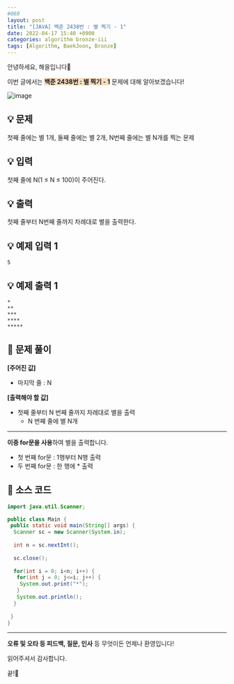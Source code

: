 ```yaml
---
#060
layout: post
title: "[JAVA] 백준 2438번 : 별 찍기 - 1"
date: 2022-04-17 15:40 +0900
categories: algorithm bronze-iii
tags: [Algorithm, BaekJoon, Bronze]
---
```


안녕하세요, 해을입니다🦖

이번 글에서는 <span style="background-color:#f7ddbe">**백준 2438번 : 별 찍기 - 1**</span> 문제에 대해 알아보겠습니다!

![image](https://user-images.githubusercontent.com/39720852/169760477-24d507a5-41ec-477b-99e0-5b1cc8e15836.png)

## 💡 문제

첫째 줄에는 별 1개, 둘째 줄에는 별 2개, N번째 줄에는 별 N개를 찍는 문제

## 💡 입력

첫째 줄에 N(1 ≤ N ≤ 100)이 주어진다.

## 💡 출력

첫째 줄부터 N번째 줄까지 차례대로 별을 출력한다.

## 💡 예제 입력 1

```
5
```

## 💡 예제 출력 1

```
*
**
***
****
*****
```

## 🚩 문제 풀이

**[주어진 값]**

* 마지막 줄 : N

**[출력해야 할 값]**

* 첫째 줄부터 N 번째 줄까지 차례대로 별을 출력
  * N 번째 줄에 별 N개

---

**이중 for문을 사용**하여 별을 출력합니다.

* 첫 번째 for문 : 1행부터 N행 출력
* 두 번째 for문 : 한 행에 * 출력

## 🚩 소스 코드

``` java
import java.util.Scanner;

public class Main {
 public static void main(String[] args) {  
  Scanner sc = new Scanner(System.in);
  
  int n = sc.nextInt();
  
  sc.close();
  
  for(int i = 0; i<n; i++) {
   for(int j = 0; j<=i; j++) {
    System.out.print("*");
   }
   System.out.println();
  }
  
 }
}
```

---

**오류 및 오타 등 피드백, 질문, 인사** 등 무엇이든 언제나 환영입니다!

읽어주셔서 감사합니다.

끝!🦕
